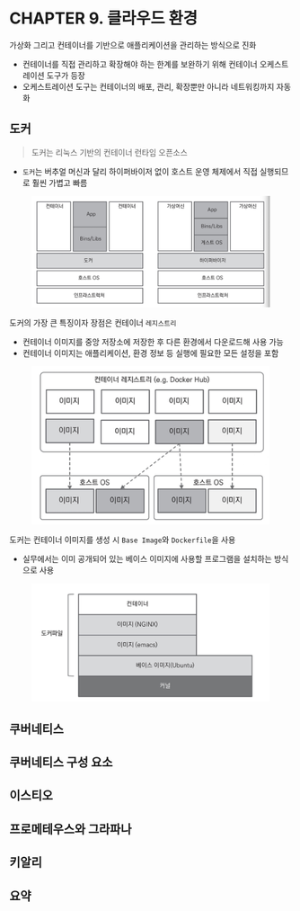 # CHAPTER 9. 클라우드 환경

가상화 그리고 컨테이너를 기반으로 애플리케이션을 관리하는 방식으로 진화
- 컨테이너를 직접 관리하고 확장해야 하는 한계를 보완하기 위해 컨테이너 오케스트레이션 도구가 등장
- 오케스트레이션 도구는 컨테이너의 배포, 관리, 확장뿐만 아니라 네트워킹까지 자동화

## 도커

> 도커는 리눅스 기반의 컨테이너 런타임 오픈소스

- `도커`는 버추얼 머신과 달리 하이퍼바이저 없이 호스트 운영 체제에서 직접 실행되므로 훨씬 가볍고 빠름

<figure><img src="../../.gitbook/assets/microservices-eventsourcing/9-1.png" alt=""><figcaption></figcaption></figure>

도커의 가장 큰 특징이자 장점은 컨테이너 `레지스트리`
- 컨테이너 이미지를 중앙 저장소에 저장한 후 다른 환경에서 다운로드해 사용 가능
- 컨테이너 이미지는 애플리케이션, 환경 정보 등 실행에 필요한 모든 설정을 포함

<figure><img src="../../.gitbook/assets/microservices-eventsourcing/9-2.png" alt=""><figcaption></figcaption></figure>

도커는 컨테이너 이미지를 생성 시 `Base Image`와 `Dockerfile`을 사용
- 실무에서는 이미 공개되어 있는 베이스 이미지에 사용할 프로그램을 설치하는 방식으로 사용

<figure><img src="../../.gitbook/assets/microservices-eventsourcing/9-3.png" alt=""><figcaption></figcaption></figure>

## 쿠버네티스

## 쿠버네티스 구성 요소

## 이스티오

## 프로메테우스와 그라파나

## 키알리

## 요약
